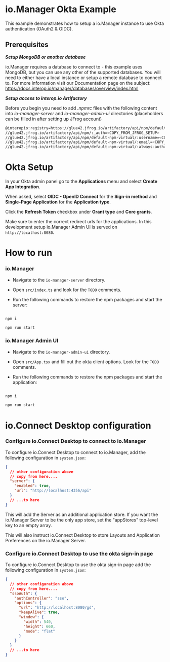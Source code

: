 # io.Manager Okta Example

This example demonstrates how to setup a io.Manager instance to use Okta authentication (OAuth2 & OIDC).

## Prerequisites

_**Setup MongoDB or another database**_

io.Manager requires a database to connect to - this example uses MongoDB, but you can use any other of the supported databases. You will need to either have a local instance or setup a remote database to connect to. For more information visit our Documentation page on the subject: https://docs.interop.io/manager/databases/overview/index.html

_**Setup access to interop.io Artifactory**_

Before you begin you need to add _.npmrc_ files with the following content into _io-manager-server_ and _io-manager-admin-ui_ directories (placeholders can be filled in after setting up JFrog account)

```sh
@interopio:registry=https://glue42.jfrog.io/artifactory/api/npm/default-npm-virtual/
//glue42.jfrog.io/artifactory/api/npm/:_auth=<COPY_FROM_JFROG_SETUP>
//glue42.jfrog.io/artifactory/api/npm/default-npm-virtual/:username=<COPY_FROM_JFROG_SETUP>
//glue42.jfrog.io/artifactory/api/npm/default-npm-virtual/:email=<COPY_FROM_JFROG_SETUP>
//glue42.jfrog.io/artifactory/api/npm/default-npm-virtual/:always-auth=true
```

# Okta Setup

In your Okta admin panel go to the **Applications** menu and select **Create App Integration**.

When asked, select **OIDC - OpenID Connect** for the **Sign-in method** and **Single-Page Application** for the **Application type**.

Click the **Refresh Token** checkbox under **Grant type** and **Core grants**.

Make sure to enter the correct redirect urls for the applications. In this development setup io.Manager Admin UI is served on `http://localhost:8080`.

# How to run

### io.Manager

- Navigate to the `io-manager-server` directory.

- Open `src/index.ts` and look for the `TODO` comments.

- Run the following commands to restore the npm packages and start the server:

```sh

npm i

npm run start

```

### io.Manager Admin UI

- Navigate to the `io-manager-admin-ui` directory.

- Open `src/App.tsx` and fill out the okta client options. Look for the `TODO` comments.

- Run the following commands to restore the npm packages and start the application:

```sh

npm i

npm run start

```

# io.Connect Desktop configuration

### Configure io.Connect Desktop to connect to io.Manager

To configure io.Connect Desktop to connect to io.Manager, add the following configuration in `system.json`:

```json
{
  // other configuration above
  // copy from here....
  "server": {
    "enabled": true,
    "url": "http://localhost:4356/api"
  }
  // ...to here
}
```

This will add the Server as an additional application store. If you want the io.Manager Server to be the only app store, set the "appStores" top-level key to an empty array.

This will also instruct io.Connect Desktop to store Layouts and Application Preferences on the io.Manager Server.

### Configure io.Connect Desktop to use the okta sign-in page

To configure io.Connect Desktop to use the okta sign-in page add the following configuration in `system.json`:

```json
{
  // other configuration above
  // copy from here....
  "ssoAuth": {
    "authController": "sso",
    "options": {
      "url": "http://localhost:8080/gd",
      "keepAlive": true,
      "window": {
        "width": 540,
        "height": 660,
        "mode": "flat"
      }
    }
  }
  // ...to here
}
```
